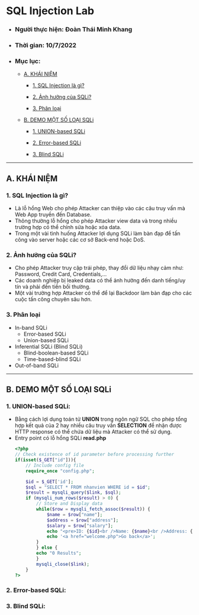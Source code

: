 # **SQL Injection Lab**
- ### Người thực hiện: Đoàn Thái Minh Khang
- ### Thời gian: 10/7/2022
- ### Mục lục:
    - [A. KHÁI NIỆM](https://github.com/kahang3000/SQL-Injection#a-kh%C3%A1i-ni%E1%BB%87m)

        - [1. SQL Injection là gì?](https://github.com/kahang3000/SQL-Injection#1-sql-injection-l%C3%A0-g%C3%AC)

        - [2. Ảnh hưởng của SQLi?](https://github.com/kahang3000/SQL-Injection#2-%E1%BA%A3nh-h%C6%B0%E1%BB%9Fng-c%E1%BB%A7a-sqli)

        - [3. Phân loại](https://github.com/kahang3000/SQL-Injection#3-ph%C3%A2n-lo%E1%BA%A1i)

    - [B. DEMO MỘT SỐ LOẠI SQLi](https://github.com/kahang3000/SQL-Injection#b-demo-m%E1%BB%99t-s%E1%BB%91-lo%E1%BA%A1i-sqli)

        - [1. UNION-based SQLi](https://github.com/kahang3000/SQL-Injection#1-union-based-sqli)

        - [2. Error-based SQLi](https://github.com/kahang3000/SQL-Injection#2-error-based-sqli)

        - [3. Blind SQLi](https://github.com/kahang3000/SQL-Injection#3-blind-sqli)

***
## **A. KHÁI NIỆM**

### **1. SQL Injection là gì?**
- Là lỗ hổng Web cho phép Attacker can thiệp vào các câu truy vấn mà Web App truyền đến Database.
- Thông thường lỗ hổng cho phép Attacker view data và trong nhiều trường hợp có thể chỉnh sửa hoặc xóa data.
- Trong một vài tình huống Attacker lợi dụng SQLi làm bàn đạp để tấn công vào server hoặc các cơ sở Back-end hoặc DoS.

### **2. Ảnh hưởng của SQLi?**
- Cho phép Attacker truy cập trái phép, thay đổi dữ liệu nhạy cảm như: Password, Credit Card, Credentials,…
- Các doanh nghiệp bị leaked data có thể ảnh hưởng đến danh tiếng/uy tín và phải đền tiền bồi thường.
- Một vài trường hợp Attacker có thể để lại Backdoor làm bàn đạp cho các cuộc tấn công chuyên sâu hơn.

### **3. Phân loại**
- In-band SQLi
    - Error-based SQLi
    - Union-based SQLi
- Inferential SQLi (Blind SQLi)
    - Blind-boolean-based SQLi
    - Time-based-blind SQLi
- Out-of-band SQLi

***
## **B. DEMO MỘT SỐ LOẠI SQLi**
### **1. UNION-based SQLi:**

- Bằng cách lợi dụng toán tử **UNION** trong ngôn ngữ SQL cho phép tổng hợp kết quả của 2 hay nhiều câu truy vấn **SELECTION** để nhận được HTTP response có thể chứa dữ liệu mà Attacker có thể sử dụng.
- Entry point có lỗ hổng SQLi **read.php**
    ```php
    <?php
    // Check existence of id parameter before processing further
    if(isset($_GET["id"])){
        // Include config file
        require_once "config.php";

        $id = $_GET['id'];
        $sql = "SELECT * FROM nhanvien WHERE id = $id";
        $result = mysqli_query($link, $sql);
        if (mysqli_num_rows($result) > 0) {
            // Store and Display data
            while($row = mysqli_fetch_assoc($result)) {
                $name = $row["name"];
                $address = $row["address"];
                $salary = $row["salary"];
                echo "<pre>ID: {$id}<br />Name: {$name}<br />Address: {$address}<br />Salary: {$salary}<br /></pre>";
                echo '<a href="welcome.php">Go back</a>';
            }
            } else {
            echo "0 Results";
            }
            mysqli_close($link);
        }
    ?>
    ```

    
### **2. Error-based SQLi:**
### **3. Blind SQLi:**
